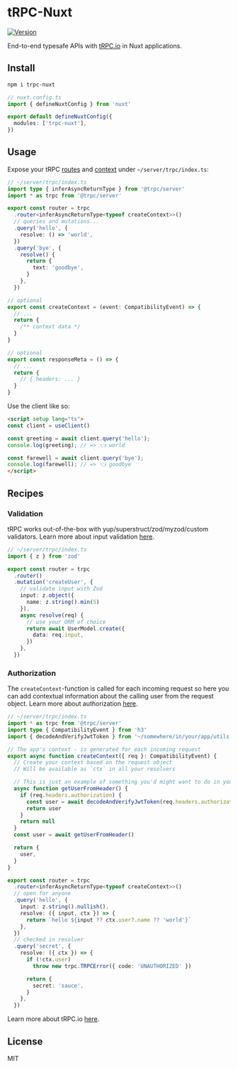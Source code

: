 # tRPC-Nuxt

[![Version](https://img.shields.io/npm/v/trpc-nuxt?style=flat&colorA=000000&colorB=000000)](https://www.npmjs.com/package/trpc-nuxt)

End-to-end typesafe APIs with [tRPC.io](https://trpc.io/) in Nuxt applications.

## Install

```bash
npm i trpc-nuxt
```

```ts
// nuxt.config.ts
import { defineNuxtConfig } from 'nuxt'

export default defineNuxtConfig({
  modules: ['trpc-nuxt'],
})
```

## Usage

Expose your tRPC [routes](https://trpc.io/docs/router) and [context](https://trpc.io/docs/context) under `~/server/trpc/index.ts`:

```ts
// ~/server/trpc/index.ts
import type { inferAsyncReturnType } from '@trpc/server'
import * as trpc from '@trpc/server'

export const router = trpc
  .router<inferAsyncReturnType<typeof createContext>>()
  // queries and mutations...
  .query('hello', {
    resolve: () => 'world',
  })
  .query('bye', {
    resolve() {
      return {
        text: 'goodbye',
      }
    },
  })

// optional
export const createContext = (event: CompatibilityEvent) => {
  // ...
  return {
    /** context data */
  }
}

// optional
export const responseMeta = () => {
  // ...
  return {
    // { headers: ... }
  }
}
```

Use the client like so:

```html
<script setup lang="ts">
const client = useClient()

const greeting = await client.query('hello');
console.log(greeting); // => 👈 world

const farewell = await client.query('bye');
console.log(farewell); // => 👈 goodbye
</script>
```

## Recipes

### Validation

tRPC works out-of-the-box with yup/superstruct/zod/myzod/custom validators. Learn more about input validation [here](https://trpc.io/docs/router#input-validation).

```ts
// ~/server/trpc/index.ts
import { z } from 'zod'

export const router = trpc
  .router()
  .mutation('createUser', {
    // validate input with Zod
    input: z.object({
      name: z.string().min(5)
    }),
    async resolve(req) {
      // use your ORM of choice
      return await UserModel.create({
        data: req.input,
      })
    },
  })
```

### Authorization

The `createContext`-function is called for each incoming request so here you can add contextual information about the calling user from the request object. Learn more about authorization [here](https://trpc.io/docs/authorization).

```ts
// ~/server/trpc/index.ts
import * as trpc from '@trpc/server'
import type { CompatibilityEvent } from 'h3'
import { decodeAndVerifyJwtToken } from '~/somewhere/in/your/app/utils'

// The app's context - is generated for each incoming request
export async function createContext({ req }: CompatibilityEvent) {
  // Create your context based on the request object
  // Will be available as `ctx` in all your resolvers

  // This is just an example of something you'd might want to do in your ctx fn
  async function getUserFromHeader() {
    if (req.headers.authorization) {
      const user = await decodeAndVerifyJwtToken(req.headers.authorization.split(' ')[1])
      return user
    }
    return null
  }
  const user = await getUserFromHeader()

  return {
    user,
  }
}

export const router = trpc
  .router<inferAsyncReturnType<typeof createContext>>()
  // open for anyone
  .query('hello', {
    input: z.string().nullish(),
    resolve: ({ input, ctx }) => {
      return `hello ${input ?? ctx.user?.name ?? 'world'}`
    },
  })
  // checked in resolver
  .query('secret', {
    resolve: ({ ctx }) => {
      if (!ctx.user)
        throw new trpc.TRPCError({ code: 'UNAUTHORIZED' })

      return {
        secret: 'sauce',
      }
    },
  })
```

Learn more about tRPC.io [here](https://trpc.io/docs).

## License

MIT
